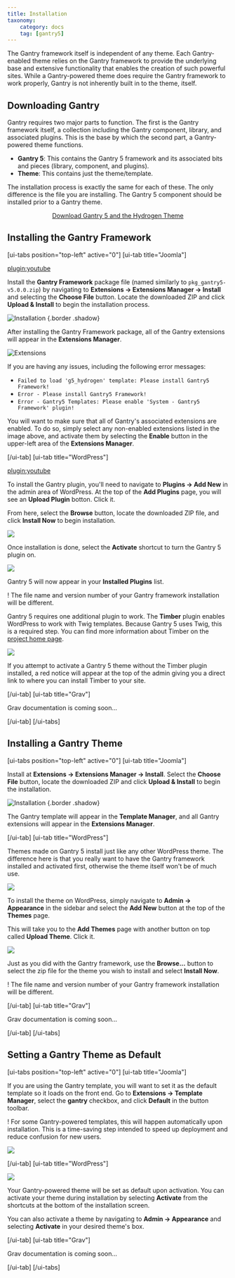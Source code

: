 ```yaml
---
title: Installation
taxonomy:
    category: docs
    tag: [gantry5]
---
```


The Gantry framework itself is independent of any theme. Each Gantry-enabled theme relies on the Gantry framework to provide the underlying base and extensive functionality that enables the creation of such powerful sites. While a Gantry-powered theme does require the Gantry framework to work properly, Gantry is not inherently built in to the theme, itself.

## Downloading Gantry

Gantry requires two major parts to function. The first is the Gantry framework itself, a collection including the Gantry component, library, and associated plugins. This is the base by which the second part, a Gantry-powered theme functions. 

* **Gantry 5**: This contains the Gantry 5 framework and its associated bits and pieces (library, component, and plugins).
* **Theme**: This contains just the theme/template.

The installation process is exactly the same for each of these. The only difference is the file you are installing. The Gantry 5 component should be installed prior to a Gantry theme.

<div align="center"><a href="http://gantry.org/downloads" class="button"><i class="fa fa-fw fa-download"></i> Download Gantry 5 and the Hydrogen Theme</a></div>

## Installing the Gantry Framework

[ui-tabs position="top-left" active="0"]
[ui-tab title="Joomla"]

[plugin:youtube](https://www.youtube.com/watch?v=zCH10qrxPSc)

Install the **Gantry Framework** package file (named similarly to `pkg_gantry5-v5.0.0.zip`) by navigating to **Extensions → Extensions Manager → Install** and selecting the **Choose File** button. Locate the downloaded ZIP and click **Upload & Install** to begin the installation process.

![Installation](install-template_joomla.jpeg) {.border .shadow}

After installing the Gantry Framework package, all of the Gantry extensions will appear in the **Extensions Manager**.

![Extensions](gantry_extensions.png?classes=shadow,border)

If you are having any issues, including the following error messages:

* `Failed to load 'g5_hydrogen' template: Please install Gantry5 Framework!` 
* `Error - Please install Gantry5 Framework!`
* `Error - Gantry5 Templates: Please enable 'System - Gantry5 Framework' plugin!`

You will want to make sure that all of Gantry's associated extensions are enabled. To do so, simply select any non-enabled extensions listed in the image above, and activate them by selecting the **Enable** button in the upper-left area of the **Extensions Manager**.

[/ui-tab]
[ui-tab title="WordPress"]

[plugin:youtube](https://www.youtube.com/watch?v=5o5GjHVX7AQ)

To install the Gantry plugin, you'll need to navigate to **Plugins → Add New** in the admin area of WordPress. At the top of the **Add Plugins** page, you will see an **Upload Plugin** botton. Click it.

From here, select the **Browse** button, locate the downloaded ZIP file, and click **Install Now** to begin installation.

![](install_wp_2.png?classes=shadow,border)

Once installation is done, select the **Activate** shortcut to turn the Gantry 5 plugin on.

![](install_wp_1.png?classes=shadow,border) 

Gantry 5 will now appear in your **Installed Plugins** list.

! The file name and version number of your Gantry framework installation will be different.

Gantry 5 requires one additional plugin to work. The **Timber** plugin enables WordPress to work with Twig templates. Because Gantry 5 uses Twig, this is a required step. You can find more information about Timber on the [project home page](http://upstatement.com/timber/).

![](install_wp_6.png?classes=shadow,border)

If you attempt to activate a Gantry 5 theme without the Timber plugin installed, a red notice will appear at the top of the admin giving you a direct link to where you can install Timber to your site.

[/ui-tab]
[ui-tab title="Grav"]

Grav documentation is coming soon...

[/ui-tab]
[/ui-tabs]

## Installing a Gantry Theme

[ui-tabs position="top-left" active="0"]
[ui-tab title="Joomla"]

Install at **Extensions → Extensions Manager → Install**. Select the **Choose File** button, locate the downloaded ZIP and click **Upload & Install** to begin the installation.

![Installation](install-template_joomla.jpeg) {.border .shadow}

The Gantry template will appear in the **Template Manager**, and all Gantry extensions will appear in the **Extensions Manager**.

[/ui-tab]
[ui-tab title="WordPress"]

Themes made on Gantry 5 install just like any other WordPress theme. The difference here is that you really want to have the Gantry framework installed and activated first, otherwise the theme itself won't be of much use.

![](install_wp_3.png?classes=shadow,border)

To install the theme on WordPress, simply navigate to **Admin → Appearance** in the sidebar and select the **Add New** button at the top of the **Themes** page.

This will take you to the **Add Themes** page with another button on top called **Upload Theme**. Click it.

![](install_wp_4.png?classes=shadow,border)

Just as you did with the Gantry framework, use the **Browse...** button to select the zip file for the theme you wish to install and select **Install Now**.



! The file name and version number of your Gantry framework installation will be different.

[/ui-tab]
[ui-tab title="Grav"]

Grav documentation is coming soon...

[/ui-tab]
[/ui-tabs]

## Setting a Gantry Theme as Default

[ui-tabs position="top-left" active="0"]
[ui-tab title="Joomla"]

If you are using the Gantry template, you will want to set it as the default template so it loads on the front end. Go to **Extensions → Template Manager**, select the **gantry** checkbox, and click **Default** in the button toolbar.

! For some Gantry-powered templates, this will happen automatically upon installation. This is a time-saving step intended to speed up deployment and reduce confusion for new users.

![](gantry_default.png?classes=shadow,border)

[/ui-tab]
[ui-tab title="WordPress"]

![](install_wp_5.png?classes=shadow,border) 

Your Gantry-powered theme will be set as default upon activation. You can activate your theme during installation by selecting **Activate** from the shortcuts at the bottom of the installation screen.

You can also activate a theme by navigating to **Admin → Appearance** and selecting **Activate** in your desired theme's box.

[/ui-tab]
[ui-tab title="Grav"]

Grav documentation is coming soon...

[/ui-tab]
[/ui-tabs]
